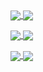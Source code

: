 <a href="https://github.com/li-ji-ji">
  <img align="center" src="https://github-readme-stats.vercel.app/api?username=li-ji-ji&show_icons=true&theme=blueberry&count_private=true&include_all_commits=true" />
</a>
<a href="https://github.com/li-ji-ji">
  <img align="center" src="https://github-readme-stats.vercel.app/api/top-langs/?username=li-ji-ji&show_icons=true&theme=blueberry&count_private=true&layout=compact" />
</a>
<p></p>
<a href="https://github.com/li-ji-ji/ICTExam">
  <img align="center" src="https://github-readme-stats.vercel.app/api/pin/?username=li-ji-ji&repo=ICTExam&show_icons=true&theme=blueberry&show_owner=true" />
</a>
<a href="https://github.com/li-ji-ji/CSP">
  <img align="center" src="https://github-readme-stats.vercel.app/api/pin/?username=li-ji-ji&repo=CSP&show_icons=true&theme=blueberry&show_owner=true" />
</a>
<p></p>
<a href="https://github.com/li-ji-ji/Second">
  <img align="center" src="https://github-readme-stats.vercel.app/api/pin/?username=li-ji-ji&repo=Second&show_icons=true&theme=blueberry&show_owner=true" />
</a>
<a href="https://github.com/li-ji-ji/Reading">
  <img align="center" src="https://github-readme-stats.vercel.app/api/pin/?username=li-ji-ji&repo=Reading&show_icons=true&theme=blueberry&show_owner=true" />
</a>
